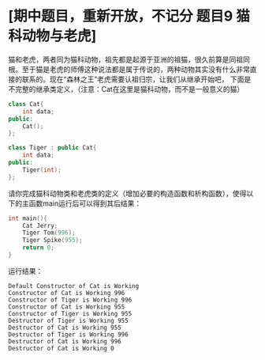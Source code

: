 # [期中题目，重新开放，不记分 题目9 猫科动物与老虎]

猫和老虎，两者同为猫科动物，祖先都是起源于亚洲的祖猫，很久前算是同祖同根。至于猫是老虎的师傅这种说法都是属于传说的，两种动物其实没有什么非常直接的联系的。现在“森林之王”老虎需要认祖归宗，让我们从继承开始吧，
下面是不完整的继承类定义，（注意：Cat在这里是猫科动物，而不是一般意义的猫）

```cpp
class Cat{
    int data;
public:
    Cat();
};

class Tiger : public Cat{
    int data;
public:
    Tiger(int);
};
```

请你完成猫科动物类和老虎类的定义（增加必要的构造函数和析构函数），使得以下的主函数main运行后可以得到其后结果：

```cpp
int main(){
    Cat Jerry;
    Tiger Tom(996);
    Tiger Spike(955);
    return 0;
}
```

运行结果：

```shell
Default Constructor of Cat is Working
Constructor of Cat is Working 996
Constructor of Tiger is Working 996
Constructor of Cat is Working 955
Constructor of Tiger is Working 955
Destructor of Tiger is Working 955
Destructor of Cat is Working 955
Destructor of Tiger is Working 996
Destructor of Cat is Working 996
Destructor of Cat is Working 0
```

